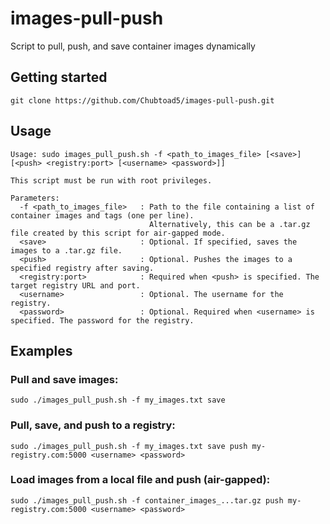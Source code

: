 # images-pull-push
Script to pull, push, and save container images dynamically

## Getting started
```
git clone https://github.com/Chubtoad5/images-pull-push.git

```

##  Usage
```
Usage: sudo images_pull_push.sh -f <path_to_images_file> [<save>] [<push> <registry:port> [<username> <password>]]

This script must be run with root privileges.

Parameters:
  -f <path_to_images_file>   : Path to the file containing a list of container images and tags (one per line).
                               Alternatively, this can be a .tar.gz file created by this script for air-gapped mode.
  <save>                     : Optional. If specified, saves the images to a .tar.gz file.
  <push>                     : Optional. Pushes the images to a specified registry after saving.
  <registry:port>            : Required when <push> is specified. The target registry URL and port.
  <username>                 : Optional. The username for the registry.
  <password>                 : Optional. Required when <username> is specified. The password for the registry.
```

## Examples
### Pull and save images:
```
sudo ./images_pull_push.sh -f my_images.txt save
```

### Pull, save, and push to a registry:
```
sudo ./images_pull_push.sh -f my_images.txt save push my-registry.com:5000 <username> <password>
```

### Load images from a local file and push (air-gapped):
```
sudo ./images_pull_push.sh -f container_images_...tar.gz push my-registry.com:5000 <username> <password>
```

